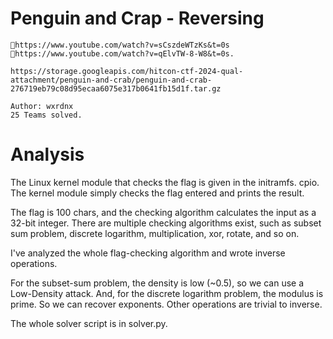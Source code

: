 # Penguin and Crap - Reversing
```
🐧https://www.youtube.com/watch?v=sCszdeWTzKs&t=0s
🦀https://www.youtube.com/watch?v=qElvTW-8-W8&t=0s.

https://storage.googleapis.com/hitcon-ctf-2024-qual-attachment/penguin-and-crab/penguin-and-crab-276719eb79c08d95ecaa6075e317b0641fb15d1f.tar.gz

Author: wxrdnx
25 Teams solved.
```

# Analysis
The Linux kernel module that checks the flag is given in the initramfs. cpio. The kernel module simply checks the flag entered and prints the result. 

The flag is 100 chars, and the checking algorithm calculates the input as a 32-bit integer. There are multiple checking algorithms exist, such as subset sum problem, discrete logarithm, multiplication, xor, rotate, and so on.

I've analyzed the whole flag-checking algorithm and wrote inverse operations.

For the subset-sum problem, the density is low (~0.5), so we can use a Low-Density attack. And, for the discrete logarithm problem, the modulus is prime. So we can recover exponents. Other operations are trivial to inverse.

The whole solver script is in solver.py.
